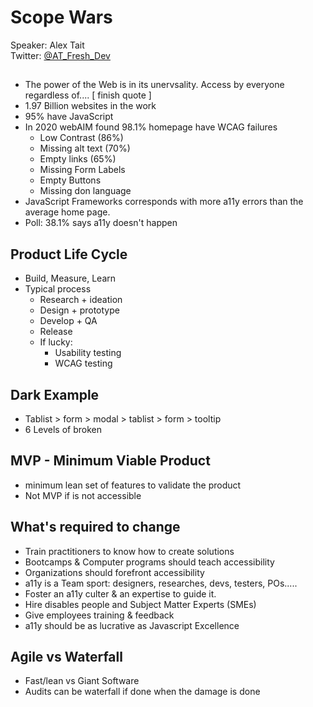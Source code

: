 # Scope Wars
Speaker: Alex Tait  
Twitter: [@AT_Fresh_Dev](https://twitter.com/AT_Fresh_Dev)

## 
- The power of the Web is in its unervsality. Access by everyone regardless of.... [ finish quote ]
- 1.97 Billion websites in the work
- 95% have JavaScript
- In 2020 webAIM found 98.1% homepage have WCAG failures
    - Low Contrast (86%)
    - Missing alt text (70%)
    - Empty links (65%)
    - Missing Form Labels
    - Empty Buttons
    - Missing don language
- JavaScript Frameworks corresponds with more a11y errors than the average home page.
- Poll: 38.1% says a11y doesn't happen


## Product Life Cycle
- Build, Measure, Learn
- Typical process
    - Research + ideation
    - Design + prototype
    - Develop + QA
    - Release
    - If lucky:
        - Usability testing
        - WCAG testing

## Dark Example
- Tablist > form > modal > tablist > form > tooltip
- 6 Levels of broken


## MVP - Minimum Viable Product
- minimum lean set of features to validate the product
- Not MVP if is not accessible

## What's required to change
- Train practitioners to know how to create solutions
- Bootcamps & Computer programs should teach accessibility
- Organizations should forefront accessibility
- a11y is a Team sport: designers, researches, devs, testers, POs.....
- Foster an a11y culter & an expertise to guide it.
- Hire disables people and Subject Matter Experts (SMEs)
- Give employees training & feedback
- a11y should be as lucrative as Javascript Excellence

## Agile vs Waterfall
- Fast/lean vs Giant Software
- Audits can be waterfall if done when the damage is done
